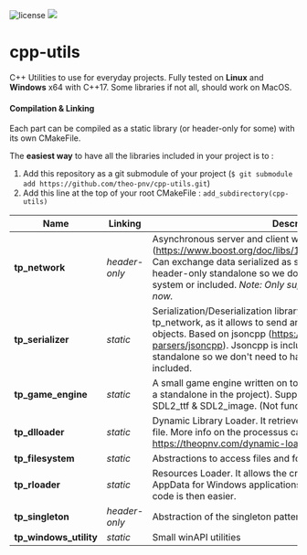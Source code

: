 ![license](https://img.shields.io/github/license/mashape/apistatus.svg)
![](https://img.shields.io/badge/Language-Cpp17-lightgrey.svg)

# cpp-utils
C++ Utilities to use for everyday projects.
Fully tested on **Linux** and **Windows** x64 with C++17. Some libraries if not all, should work on MacOS.

#### Compilation & Linking
Each part can be compiled as a static library (or header-only for some) with its own CMakeFile.

The __easiest way__ to have all the libraries included in your project is to :
1. Add this repository as a git submodule of your project (`$ git submodule add https://github.com/theo-pnv/cpp-utils.git`)
2. Add this line at the top of your root CMakeFile : `add_subdirectory(cpp-utils)`


| Name     | Linking  | Description |
|----------|----------|-------------|
| **tp_network** | _header-only_ | Asynchronous server and client written in with boost Asio (https://www.boost.org/doc/libs/1_65_1/doc/html/boost_asio.html). Can exchange data serialized as string. Asio is included as a header-only standalone so we don't need to have it installed on the system or included. _Note: Only supports TCP communication for now._ |
| **tp_serializer** | _static_ | Serialization/Deserialization library. Works very well with tp_network, as it allows to send and receive various custom objects. Based on jsoncpp (https://github.com/open-source-parsers/jsoncpp). Jsoncpp is included as a header-only standalone so we don't need to have it installed on the system or included. |
| **tp_game_engine** | _static_ | A small game engine written on top of the SDL2 library (included as a standalone in the project). Supports text and pictures thanks to SDL2_ttf & SDL2_image. (Not functional on linux for now). |
| **tp_dlloader** | _static_ | Dynamic Library Loader. It retrieves a class from a shared library file. More info on the processus can be found here : https://theopnv.com/dynamic-loading/ |
| **tp_filesystem** | _static_ | Abstractions to access files and folders, and to read, write in them. |
| **tp_rloader** | _static_ | Resources Loader. It allows the creation of a resource folder, like AppData for Windows applications. Retrieving resources from the code is then easier. |
| **tp_singleton** | _header-only_ | Abstraction of the singleton pattern. |
| **tp_windows_utility** | _static_ | Small winAPI utilities |
